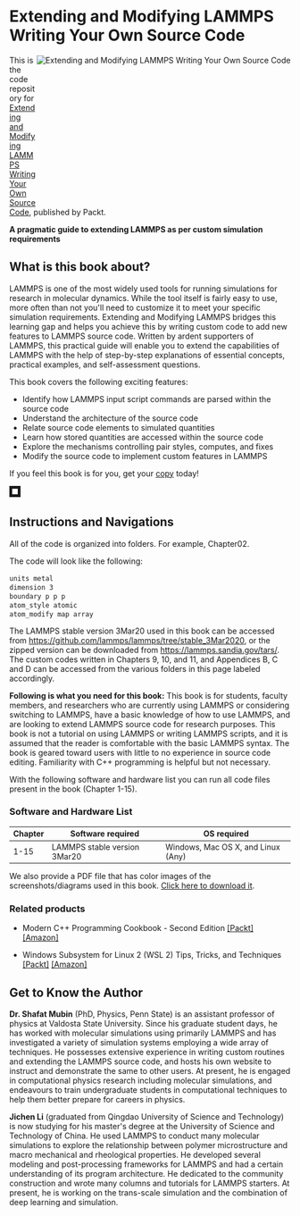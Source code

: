 # Extending and Modifying LAMMPS Writing Your Own Source Code

<a href="https://www.packtpub.com/programming/extending-and-modifying-lammps-writing-your-own-source-code?utm_source=github&utm_medium=repository&utm_campaign=9781800562264"><img src="https://static.packt-cdn.com/products/9781800562264/cover/smaller" alt="Extending and Modifying LAMMPS Writing Your Own Source Code" height="256px" align="right"></a>

This is the code repository for [Extending and Modifying LAMMPS Writing Your Own Source Code](https://www.packtpub.com/programming/extending-and-modifying-lammps-writing-your-own-source-code?utm_source=github&utm_medium=repository&utm_campaign=9781800562264), published by Packt.

**A pragmatic guide to extending LAMMPS as per custom simulation requirements**

## What is this book about?
LAMMPS is one of the most widely used tools for running simulations for research in molecular dynamics. While the tool itself is fairly easy to use, more often than not you'll need to customize it to meet your specific simulation requirements. Extending and Modifying LAMMPS bridges this learning gap and helps you achieve this by writing custom code to add new features to LAMMPS source code. Written by ardent supporters of LAMMPS, this practical guide will enable you to extend the capabilities of LAMMPS with the help of step-by-step explanations of essential concepts, practical examples, and self-assessment questions. 

This book covers the following exciting features:
* Identify how LAMMPS input script commands are parsed within the source code
* Understand the architecture of the source code
* Relate source code elements to simulated quantities
* Learn how stored quantities are accessed within the source code
* Explore the mechanisms controlling pair styles, computes, and fixes
* Modify the source code to implement custom features in LAMMPS

If you feel this book is for you, get your [copy](https://www.amazon.com/dp/1800562268) today!

<a href="https://www.packtpub.com/?utm_source=github&utm_medium=banner&utm_campaign=GitHubBanner"><img src="https://raw.githubusercontent.com/PacktPublishing/GitHub/master/GitHub.png" 
alt="https://www.packtpub.com/" border="5" /></a>

## Instructions and Navigations
All of the code is organized into folders. For example, Chapter02.

The code will look like the following:
```
units metal
dimension 3
boundary p p p
atom_style atomic
atom_modify map array
```
The LAMMPS stable version 3Mar20 used in this book can be accessed from https://github.com/lammps/lammps/tree/stable_3Mar2020, or the zipped version can be downloaded from https://lammps.sandia.gov/tars/. The custom codes written in Chapters 9, 10, and 11, and Appendices B, C and D can be accessed from the various folders in this page labeled accordingly.

**Following is what you need for this book:**
This book is for students, faculty members, and researchers who are currently using LAMMPS or considering switching to LAMMPS, have a basic knowledge of how to use LAMMPS, and are looking to extend LAMMPS source code for research purposes. This book is not a tutorial on using LAMMPS or writing LAMMPS scripts, and it is assumed that the reader is comfortable with the basic LAMMPS syntax. The book is geared toward users with little to no experience in source code editing. Familiarity with C++ programming is helpful but not necessary.

With the following software and hardware list you can run all code files present in the book (Chapter 1-15).
### Software and Hardware List
| Chapter | Software required | OS required |
| -------- | ------------------------------------ | ----------------------------------- |
| 1-15 | LAMMPS stable version 3Mar20 | Windows, Mac OS X, and Linux (Any) |

We also provide a PDF file that has color images of the screenshots/diagrams used in this book. [Click here to download it]( https://static.packt-cdn.com/downloads/9781800562264_ColorImages.pdf).

### Related products
* Modern C++ Programming Cookbook - Second Edition [[Packt]](https://www.packtpub.com/product/modern-c-programming-cookbook-second-edition/9781800208988?utm_source=github&utm_medium=repository&utm_campaign=9781800208988) [[Amazon]](https://www.amazon.com/dp/1800208987)

* Windows Subsystem for Linux 2 (WSL 2) Tips, Tricks, and Techniques [[Packt]](https://www.packtpub.com/product/windows-subsystem-for-linux-2-wsl-2-tips-tricks-and-techniques/9781800562448?utm_source=github&utm_medium=repository&utm_campaign=9781800562448) [[Amazon]](https://www.amazon.com/dp/1800562446)

## Get to Know the Author
**Dr. Shafat Mubin**
(PhD, Physics, Penn State) is an assistant professor of physics at Valdosta State University. Since his graduate student days, he has worked with molecular simulations using primarily LAMMPS and has investigated a variety of simulation systems employing a wide array of techniques. He possesses extensive experience in writing custom routines and extending the LAMMPS source code, and hosts his own website to instruct and demonstrate the same to other users. At present, he is engaged in computational physics research including molecular simulations, and endeavours to train undergraduate students in computational techniques to help them better prepare for careers in physics.

**Jichen Li**
(graduated from Qingdao University of Science and Technology) is now studying for his master's degree at the University of Science and Technology of China. He used LAMMPS to conduct many molecular simulations to explore the relationship between polymer microstructure and macro mechanical and rheological properties. He developed several modeling and post-processing frameworks for LAMMPS and had a certain understanding of its program architecture. He dedicated to the community construction and wrote many columns and tutorials for LAMMPS starters. At present, he is working on the trans-scale simulation and the combination of deep learning and simulation.
